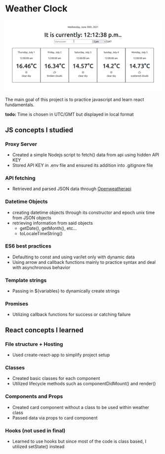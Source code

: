 # Weather Clock

![Main functionality](weatherclock3.gif)

The main goal of this project is to practice javascript and learn react fundamentals.

**todo:** Time is chosen in UTC/GMT but displayed in local format

## JS concepts I studied

### Proxy Server

- Created a simple Nodejs script to fetch() data from api using hidden API KEY
- Stored API KEY in .env file and ensured its addition into .gitignore file

### API fetching

- Retrieved and parsed JSON data through [Openweatherapi](https://openweathermap.org/api)

### Datetime Objects

- creating datetime objects through its constructor and epoch unix time from JSON objects
- retrieving information from said objects
  - getDate(), getMonth(), etc...
  - toLocaleTimeString()

### ES6 best practices

- Defaulting to const and using var/let only with dynamic data
- Using arrow and callback functions mainly to practice syntax and deal with asynchronous behavior

### Template strings

- Passing in ${variables} to dynamically create strings

### Promises

- Utilizing callback functions for success or catching failure

## React concepts I learned

### File structure + Hosting

- Used create-react-app to simplify project setup

### Classes

- Created basic classes for each component
- Utilized lifecycle methods such as componentDidMount() and render()

### Components and Props

- Created card component without a class to be used within weather class
- Passed data via props to card component

### Hooks (not used in final)

- Learned to use hooks but since most of the code is class based, I utilized setState() instead
